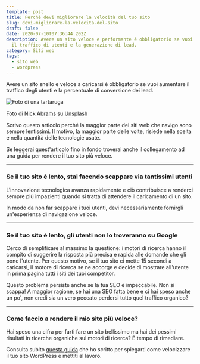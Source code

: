 ```yaml
---
template: post
title: Perché devi migliorare la velocità del tuo sito
slug: devi-migliorare-la-velocita-del-sito
draft: false
date: 2020-07-10T07:36:44.202Z
description: Avere un sito veloce e performante è obbligatorio se vuoi aumentare
  il traffico di utenti e la generazione di lead.
category: Siti web
tags:
  - sito web
  - wordpress
---
```

Avere un sito snello e veloce a caricarsi è obbligatorio se vuoi aumentare il traffico degli utenti e la percentuale di conversione dei lead.

![Foto di una tartaruga](/media/devi-migliorare-la-velocità-del-tuo-sito.jpg)

Foto di [Nick Abrams](https://unsplash.com/@nbabrams?utm_source=unsplash&utm_medium=referral&utm_content=creditCopyText) su [Unsplash](https://unsplash.com/s/photos/slow?utm_source=unsplash&utm_medium=referral&utm_content=creditCopyText)

Scrivo questo articolo perché la maggior parte dei siti web che navigo sono sempre lentissimi. Il motivo, la maggior parte delle volte, risiede nella scelta e nella quantità delle tecnologie usate. 

Se leggerai quest'articolo fino in fondo troverai anche il collegamento ad una guida per rendere il tuo sito più veloce.

- - -

### Se il tuo sito è lento, stai facendo scappare via tantissimi utenti

L'innovazione tecnologica avanza rapidamente e ciò contribuisce a renderci sempre più impazienti quando si tratta di attendere il caricamento di un sito.

In modo da non far scappare i tuoi utenti, devi necessariamente fornirgli un'esperienza di navigazione veloce.

- - -

### Se il tuo sito è lento, gli utenti non lo troveranno su Google

Cerco di semplificare al massimo la questione: i motori di ricerca hanno il compito di suggerire la risposta più precisa e rapida alle domande che gli pone l'utente.  Per questo motivo, se il tuo sito ci mette 15 secondi a caricarsi, il motore di ricerca se ne accorge e decide di mostrare all'utente in prima pagina tutti i siti dei tuoi competitor.

Questo problema persiste anche se la tua SEO è impeccabile. Non si scappa! A maggior ragione, se hai una SEO fatta bene e ci hai speso anche un po', non credi sia un vero peccato perdersi tutto quel traffico organico?

- - -

### Come faccio a rendere il mio sito più veloce?

Hai speso una cifra per farti fare un sito bellissimo ma hai dei pessimi risultati in ricerche organiche sui motori di ricerca? È tempo di rimediare.

Consulta subito [questa guida](https://mdtblog.netlify.app/posts/come-velocizzare-sito-wordpress) che ho scritto per spiegarti come velocizzare il tuo sito WordPress e mettiti al lavoro.